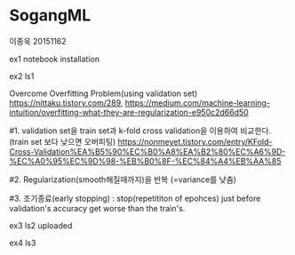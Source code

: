 # SogangML
이종욱 20151162

ex1 notebook installation

ex2 ls1

Overcome Overfitting Problem(using validation set) https://nittaku.tistory.com/289, https://medium.com/machine-learning-intuition/overfitting-what-they-are-regularization-e950c2d66d50


#1. validation set을 train set과 k-fold cross validation을 이용하여 비교한다.(train set 보다 낮으면 오버피팅) https://nonmeyet.tistory.com/entry/KFold-Cross-Validation%EA%B5%90%EC%B0%A8%EA%B2%80%EC%A6%9D-%EC%A0%95%EC%9D%98-%EB%B0%8F-%EC%84%A4%EB%AA%85

#2. Regularization(smooth해질때까지)을 반복 (=variance를 낮춤)

#3. 조기종료(early stopping) : stop(repetititon of epohces)  just before validation's accuracy get worse than the train's.

ex3 ls2 uploaded

ex4 ls3

